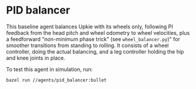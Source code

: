 # PID balancer

This baseline agent balances Upkie with its wheels only, following PI feedback from the head pitch and wheel odometry to wheel velocities, plus a feedforward "non-minimum phase trick" (see `wheel_balancer.py`)" for smoother transitions from standing to rolling. It consists of a wheel controller, doing the actual balancing, and a leg controller holding the hip and knee joints in place.

To test this agent in simulation, run:

```console
bazel run //agents/pid_balancer:bullet
```
